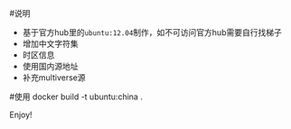 #说明
* 基于官方hub里的`ubuntu:12.04`制作，如不可访问官方hub需要自行找梯子
* 增加中文字符集
* 时区信息
* 使用国内源地址
* 补充multiverse源

#使用
    docker build -t ubuntu:china .

Enjoy!
